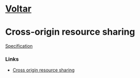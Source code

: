 # [Voltar](../README.md)

# Cross-origin resource sharing



[Specification]()


### Links
- [Cross origin resource sharing](https://en.wikipedia.org/wiki/Cross-origin_resource_sharing)